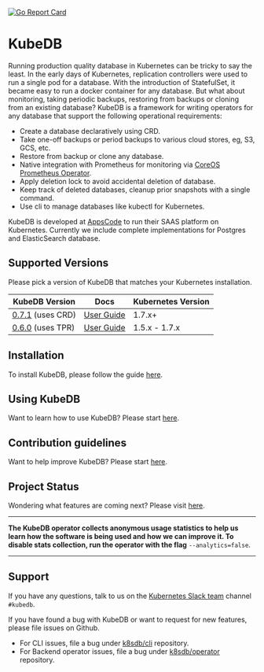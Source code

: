 [![Go Report Card](https://goreportcard.com/badge/github.com/k8sdb/cli)](https://goreportcard.com/report/github.com/k8sdb/cli)

# KubeDB
Running production quality database in Kubernetes can be tricky to say the least. In the early days of Kubernetes, replication controllers were used to run a single pod for a database. With the introduction of StatefulSet, it became easy to run a docker container for any database. But what about monitoring, taking periodic backups, restoring from backups or cloning from an existing database? KubeDB is a framework for writing operators for any database that support the following operational requirements:

 - Create a database declaratively using CRD.
 - Take one-off backups or period backups to various cloud stores, eg, S3, GCS, etc.
 - Restore from backup or clone any database.
 - Native integration with Prometheus for monitoring via [CoreOS Prometheus Operator](https://github.com/coreos/prometheus-operator).
 - Apply deletion lock to avoid accidental deletion of database.
 - Keep track of deleted databases, cleanup prior snapshots with a single command.
 - Use cli to manage databases like kubectl for Kubernetes.

KubeDB is developed at [AppsCode](https://twitter.com/AppsCodeHQ) to run their SAAS platform on Kubernetes. Currently we include complete implementations for Postgres and ElasticSearch database.

## Supported Versions
Please pick a version of KubeDB that matches your Kubernetes installation.

| KubeDB Version                                                      | Docs                                                       | Kubernetes Version |
|---------------------------------------------------------------------|------------------------------------------------------------|--------------------|
| [0.7.1](https://github.com/k8sdb/cli/releases/tag/0.7.1) (uses CRD) | [User Guide](https://github.com/k8sdb/cli/tree/0.7.1/docs) | 1.7.x+             |
| [0.6.0](https://github.com/k8sdb/cli/releases/tag/0.6.0) (uses TPR) | [User Guide](https://github.com/k8sdb/cli/tree/0.6.0/docs) | 1.5.x - 1.7.x      |

## Installation
To install KubeDB, please follow the guide [here](/docs/install.md).

## Using KubeDB
Want to learn how to use KubeDB? Please start [here](/docs/tutorials/README.md).

## Contribution guidelines
Want to help improve KubeDB? Please start [here](/CONTRIBUTING.md).

## Project Status
Wondering what features are coming next? Please visit [here](/ROADMAP.md).

---

**The KubeDB operator collects anonymous usage statistics to help us learn how the software is being used and how we can improve it. To disable stats collection, run the operator with the flag** `--analytics=false`.

---

## Support
If you have any questions, talk to us on the [Kubernetes Slack team](http://slack.kubernetes.io/) channel `#kubedb`.

If you have found a bug with KubeDB or want to request for new features, please file issues on Github.
 - For CLI issues, file a bug under [k8sdb/cli](https://github.com/k8sdb/cli) repository.
 - For Backend operator issues, file a bug under [k8sdb/operator](https://github.com/k8sdb/operator) repository.

